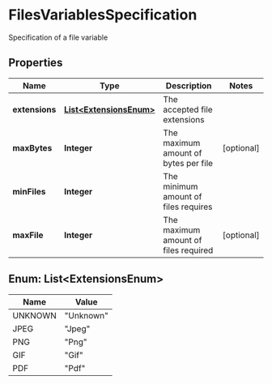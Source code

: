 

# FilesVariablesSpecification

Specification of a file variable

## Properties

Name | Type | Description | Notes
------------ | ------------- | ------------- | -------------
**extensions** | [**List&lt;ExtensionsEnum&gt;**](#List&lt;ExtensionsEnum&gt;) | The accepted file extensions | 
**maxBytes** | **Integer** | The maximum amount of bytes per file |  [optional]
**minFiles** | **Integer** | The minimum amount of files requires | 
**maxFile** | **Integer** | The maximum amount of files required |  [optional]



## Enum: List&lt;ExtensionsEnum&gt;

Name | Value
---- | -----
UNKNOWN | &quot;Unknown&quot;
JPEG | &quot;Jpeg&quot;
PNG | &quot;Png&quot;
GIF | &quot;Gif&quot;
PDF | &quot;Pdf&quot;



